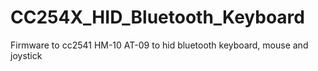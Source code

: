 # CC254X_HID_Bluetooth_Keyboard
Firmware to cc2541 HM-10 AT-09 to hid bluetooth keyboard, mouse and joystick
